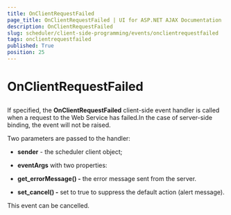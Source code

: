```yaml
---
title: OnClientRequestFailed
page_title: OnClientRequestFailed | UI for ASP.NET AJAX Documentation
description: OnClientRequestFailed
slug: scheduler/client-side-programming/events/onclientrequestfailed
tags: onclientrequestfailed
published: True
position: 25
---
```


# OnClientRequestFailed



## 

If specified, the __OnClientRequestFailed__ client-side event handler is called when a request to the Web Service has failed.In the case of server-side binding, the event will not be raised.

Two parameters are passed to the handler:

* __sender__ - the scheduler client object;

* __eventArgs__ with two properties:

* __get_errorMessage() -__ the error message sent from the server.

* __set_cancel() -__ set to true to suppress the default action (alert message).

This event can be cancelled.


